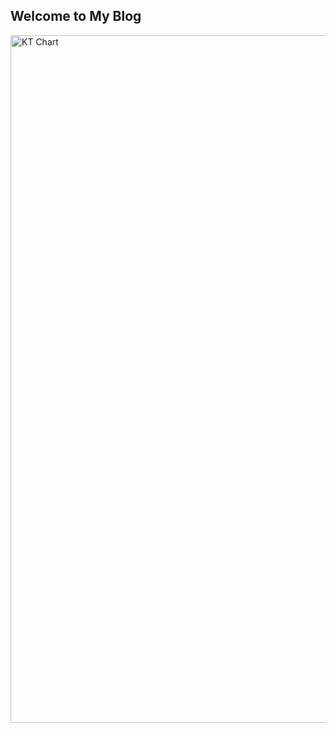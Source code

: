 ## Welcome to My Blog

<img width="1100" alt="KT Chart" src="https://user-images.githubusercontent.com/72818268/110356693-8090d080-8008-11eb-9d38-4c2188e637a2.png">
